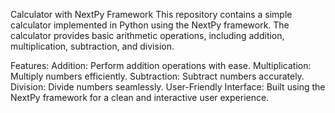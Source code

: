 Calculator with NextPy Framework
This repository contains a simple calculator implemented in Python using the NextPy framework. The calculator provides basic arithmetic operations, including addition, multiplication, subtraction, and division.

Features:
Addition: Perform addition operations with ease.
Multiplication: Multiply numbers efficiently.
Subtraction: Subtract numbers accurately.
Division: Divide numbers seamlessly.
User-Friendly Interface: Built using the NextPy framework for a clean and interactive user experience.
